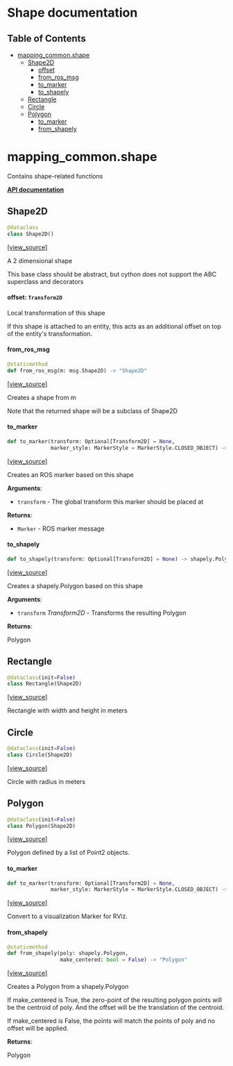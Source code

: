 <!-- markdownlint-disable -->
# Shape documentation

## Table of Contents

* [mapping\_common.shape](#mapping_common.shape)
  * [Shape2D](#mapping_common.shape.Shape2D)
    * [offset](#mapping_common.shape.Shape2D.offset)
    * [from\_ros\_msg](#mapping_common.shape.Shape2D.from_ros_msg)
    * [to\_marker](#mapping_common.shape.Shape2D.to_marker)
    * [to\_shapely](#mapping_common.shape.Shape2D.to_shapely)
  * [Rectangle](#mapping_common.shape.Rectangle)
  * [Circle](#mapping_common.shape.Circle)
  * [Polygon](#mapping_common.shape.Polygon)
    * [to\_marker](#mapping_common.shape.Polygon.to_marker)
    * [from\_shapely](#mapping_common.shape.Polygon.from_shapely)

<a id="mapping_common.shape"></a>

# mapping\_common.shape

Contains shape-related functions

**[API documentation](/doc/mapping/generated/mapping_common/shape.md)**

<a id="mapping_common.shape.Shape2D"></a>

## Shape2D

```python
@dataclass
class Shape2D()
```

[[view_source]](/doc/mapping/../../code/mapping/ext_modules/mapping_common/shape.py#L32)

A 2 dimensional shape

This base class should be abstract,
but cython does not support the ABC superclass and decorators

<a id="mapping_common.shape.Shape2D.offset"></a>

#### offset: `Transform2D`

Local transformation of this shape

If this shape is attached to an entity, this acts as an additional offset
on top of the entity's transformation.

<a id="mapping_common.shape.Shape2D.from_ros_msg"></a>

#### from\_ros\_msg

```python
@staticmethod
def from_ros_msg(m: msg.Shape2D) -> "Shape2D"
```

[[view_source]](/doc/mapping/../../code/mapping/ext_modules/mapping_common/shape.py#L46)

Creates a shape from m

Note that the returned shape will be a subclass of Shape2D

<a id="mapping_common.shape.Shape2D.to_marker"></a>

#### to\_marker

```python
def to_marker(transform: Optional[Transform2D] = None,
              marker_style: MarkerStyle = MarkerStyle.CLOSED_OBJECT) -> Marker
```

[[view_source]](/doc/mapping/../../code/mapping/ext_modules/mapping_common/shape.py#L73)

Creates an ROS marker based on this shape

**Arguments**:

- `transform` - The global transform this marker should be placed at
  

**Returns**:

- `Marker` - ROS marker message

<a id="mapping_common.shape.Shape2D.to_shapely"></a>

#### to\_shapely

```python
def to_shapely(transform: Optional[Transform2D] = None) -> shapely.Polygon
```

[[view_source]](/doc/mapping/../../code/mapping/ext_modules/mapping_common/shape.py#L105)

Creates a shapely.Polygon based on this shape

**Arguments**:

- `transform` _Transform2D_ - Transforms the resulting Polygon
  

**Returns**:

  Polygon

<a id="mapping_common.shape.Rectangle"></a>

## Rectangle

```python
@dataclass(init=False)
class Rectangle(Shape2D)
```

[[view_source]](/doc/mapping/../../code/mapping/ext_modules/mapping_common/shape.py#L118)

Rectangle with width and height in meters

<a id="mapping_common.shape.Circle"></a>

## Circle

```python
@dataclass(init=False)
class Circle(Shape2D)
```

[[view_source]](/doc/mapping/../../code/mapping/ext_modules/mapping_common/shape.py#L182)

Circle with radius in meters

<a id="mapping_common.shape.Polygon"></a>

## Polygon

```python
@dataclass(init=False)
class Polygon(Shape2D)
```

[[view_source]](/doc/mapping/../../code/mapping/ext_modules/mapping_common/shape.py#L233)

Polygon defined by a list of Point2 objects.

<a id="mapping_common.shape.Polygon.to_marker"></a>

#### to\_marker

```python
def to_marker(transform: Optional[Transform2D] = None,
              marker_style: MarkerStyle = MarkerStyle.CLOSED_OBJECT) -> Marker
```

[[view_source]](/doc/mapping/../../code/mapping/ext_modules/mapping_common/shape.py#L267)

Convert to a visualization Marker for RViz.

<a id="mapping_common.shape.Polygon.from_shapely"></a>

#### from\_shapely

```python
@staticmethod
def from_shapely(poly: shapely.Polygon,
                 make_centered: bool = False) -> "Polygon"
```

[[view_source]](/doc/mapping/../../code/mapping/ext_modules/mapping_common/shape.py#L375)

Creates a Polygon from a shapely.Polygon

If make_centered is True, the zero-point of the resulting polygon points
will be the centroid of poly.
And the offset will be the translation of the centroid.

If make_centered is False, the points will match the points of poly
and no offset will be applied.

**Returns**:

  Polygon

